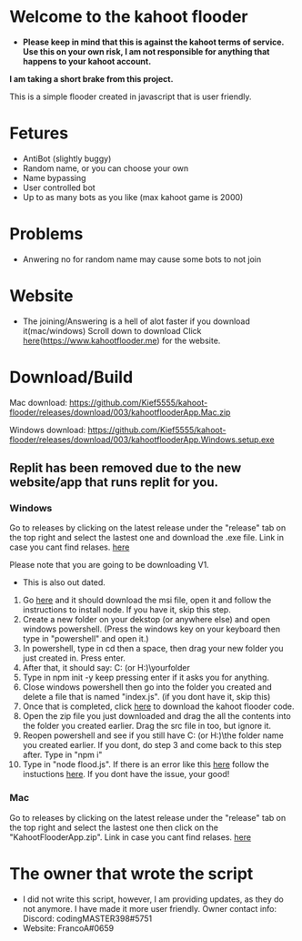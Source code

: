 # Welcome to the kahoot flooder

* __Please keep in mind that this is against the kahoot terms of service. Use this on your own risk, I am not responsible for anything that happens to your kahoot account.__

**I am taking a short brake from this project.**

This is a simple flooder created in javascript that is user friendly.

# Fetures

* AntiBot (slightly buggy)
* Random name, or you can choose your own
* Name bypassing
* User controlled bot
* Up to as many bots as you like (max kahoot game is 2000)

# Problems
* Anwering no for random name may cause some bots to not join


# Website
* The joining/Answering is a hell of alot faster if you download it(mac/windows) Scroll down to download
Click [here](https://www.kahootflooder.me)(https://www.kahootflooder.me) for the website.

# Download/Build
Mac download: https://github.com/Kief5555/kahoot-flooder/releases/download/003/kahootflooderApp.Mac.zip

Windows download: https://github.com/Kief5555/kahoot-flooder/releases/download/003/kahootflooderApp.Windows.setup.exe

## Replit has been removed due to the new website/app that runs replit for you.

### Windows 

Go to releases by clicking on the latest release under the "release" tab on the top right and select the lastest one and download the .exe file. Link in case you cant find relases. [here](https://github.com/Kief5555/kahoot-flooder/releases)

Please note that you are going to be downloading V1.
* This is also out dated.

1. Go [here](https://nodejs.org/dist/v16.13.0/node-v16.13.0-x86.msi) and it should download the msi file, open it and follow the instructions to install node. If you have it, skip this step.
2. Create a new folder on your dekstop (or anywhere else) and open windows powershell. (Press the windows key on your keyboard then type in "powershell" and open it.)
3. In powershell, type in cd then a space, then drag your new folder you just created in. Press enter. 
4. After that, it should say: C: (or H:)\yourfolder
5. Type in npm init -y keep pressing enter if it asks you for anything.
6. Close windows powershell then go into the folder you created and delete a file that is named "index.js". (if you dont have it, skip this)
7. Once that is completed, click [here](https://github.com/Kief5555/kahoot-flooder/archive/refs/tags/0.01.zip) to download the kahoot flooder code.
8. Open the zip file you just downloaded and drag the all the contents into the folder you created earlier. Drag the src file in too, but ignore it.
9. Reopen powershell and see if you still have C: (or H:)\the folder name you created earlier. If you dont, do step 3 and come back to this step after. Type in "npm i"
10. Type in "node flood.js". If there is an error like this [here](https://ibb.co/m6hkG3V) follow the instuctions [here](https://github.com/Kief5555/kahoot-flooder/blob/main/src-issue.md). If you dont have the issue, your good!

### Mac
Go to releases by clicking on the latest release under the "release" tab on the top right and select the lastest one then click on the "KahootFlooderApp.zip". Link in case you cant find relases. [here](https://github.com/Kief5555/kahoot-flooder/releases)

 

# The owner that wrote the script
* I did not write this script, however, I am providing updates, as they do not anymore. I have made it more user friendly. Owner contact info: Discord: codingMASTER398#5751
* Website: FrancoA#0659


 



